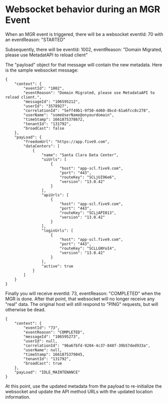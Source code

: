 # Websocket behavior during an MGR Event
When an MGR event is triggered, there will be a websocket eventId: 70 with an eventReason: "STARTED"

Subsequently, there will be eventId: 1002, eventReason: "Domain Migrated, please use MetadatAPI to reload client"

The "payload" object for that message will contain the new metadata.  Here is the sample websocket message:
    
    {
        "context": {
            "eventId": "1002",
            "eventReason": "Domain Migrated, please use MetadataAPI to reload client.",
            "messageId": "106595212",
            "userId": "3578927",
            "correlationId": "5eff49b1-9f50-4d60-8bcd-61a6fcc8c278",
            "userName": "someUserName@onyourdomain",
            "timeStamp": 1661875378672,
            "tenantId": "131792",
            "broadCast": false
        },
        "payLoad": {
            "freedomUrl": "https://app.five9.com",
            "dataCenters": [
                {
                    "name": "Santa Clara Data Center",
                    "uiUrls": [
                        {
                            "host": "app-scl.five9.com",
                            "port": "443",
                            "routeKey": "SCLjUI96e6",
                            "version": "13.0.42"
                        }
                    ],
                    "apiUrls": [
                        {
                            "host": "app-scl.five9.com",
                            "port": "443",
                            "routeKey": "SCLjAPI013",
                            "version": "13.0.42"
                        }
                    ],
                    "loginUrls": [
                        {
                            "host": "app-scl.five9.com",
                            "port": "443",
                            "routeKey": "SCLLGNYoI4",
                            "version": "13.0.42"
                        }
                    ],
                    "active": true
                }
            ]
        }
    }

Finally you will receive eventId: 73, eventReason: "COMPLETED" when the MGR is done.  After that point, that websocket will no longer receive any "real" data.  The original host will still respond to "PING" requests, but will otherwise be dead.

    {
        "context": {
            "eventId": "73",
            "eventReason": "COMPLETED",
            "messageId": "106595273",
            "userId": null,
            "correlationId": "96a67bfd-9204-4c37-848f-39b57ded933a",
            "userName": null,
            "timeStamp": 1661875379045,
            "tenantId": "131792",
            "broadCast": true
        },
        "payLoad": "IDLE_MAINTENANCE"
    }

At this point, use the updated metadata from the payload to re-initialize the websocket and update the API method URLs with the updated location information.

